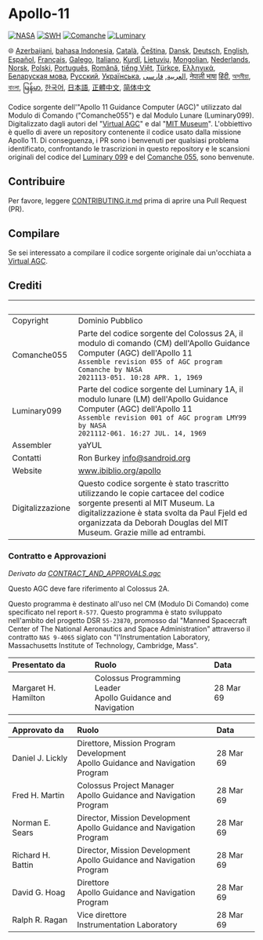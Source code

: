 # Apollo-11

[![NASA][1]][2]
[![SWH]][SWH_URL]
[![Comanche]][ComancheMilestone]
[![Luminary]][LuminaryMilestone]

🌐
[Azerbaijani][AZ],
[bahasa Indonesia][ID],
[Català][CA],
[Čeština][CZ],
[Dansk][DA],
[Deutsch][DE],
[English][EN],
[Español][ES],
[Français][FR],
[Galego][GL],
[Italiano][IT],
[Kurdî][KU],
[Lietuvių][LT],
[Mongolian][MN],
[Nederlands][NL],
[Norsk][NO],
[Polski][PL],
[Português][PT_BR],
[Română][RO],
[tiếng Việt][VI],
[Türkçe][TR],
[Ελληνικά][GR],
[Беларуская мова][BE],
[Русский][RU],
[Українська][UK],
[العربية][AR],
[فارسی][FA],
[नेपाली भाषा][NE]
[हिंदी][HI_IN],
[অসমীয়া][AS_IN],
[বাংলা][BD_BN],
[မြန်မာ][MM],
[한국어][KO_KR],
[日本語][JA],
[正體中文][ZH_TW],
[简体中文][ZH_CN]

[AR]:README.ar.md
[AS_IN]:README.as_in.md
[AZ]:README.az.md
[BD_BN]:README.bd_bn.md
[BE]:README.be.md
[CA]:README.ca.md
[CZ]:README.cz.md
[DA]:README.da.md
[DE]:README.de.md
[EN]:../README.md
[ES]:README.es.md
[FA]:README.fa.md
[FR]:README.fr.md
[GL]:README.gl.md
[GR]:README.gr.md
[HI_IN]:README.hi_in.md
[ID]:README.id.md
[IT]:README.it.md
[JA]:README.ja.md
[KO_KR]:README.ko_kr.md
[KU]:README.ku.md
[LT]:README.lt.md
[MM]:README.mm.md
[MN]:README.mn.md
[NE]:README.ne.md
[NL]:README.nl.md
[NO]:README.no.md
[PL]:README.pl.md
[PT_BR]:README.pt_br.md
[RO]:README.ro.md
[RU]:README.ru.md
[TR]:README.tr.md
[UK]:README.uk.md
[VI]:README.vi.md
[ZH_CN]:README.zh_cn.md
[ZH_TW]:README.zh_tw.md

Codice sorgente dell'"Apollo 11 Guidance Computer (AGC)" utilizzato dal Modulo di Comando ("Comanche055") e dal Modulo Lunare (Luminary099). Digitalizzato dagli autori del "[Virtual AGC][3]" e dal "[MIT Museum][4]". L'obbiettivo è quello di avere un repository contenente il codice usato dalla missione Apollo 11. Di conseguenza, i PR sono i benvenuti per qualsiasi problema identificato, confrontando le trascrizioni in questo repository e le scansioni originali del codice del [Luminary 099][5] e del [Comanche 055][6], sono benvenute.

## Contribuire

Per favore, leggere [CONTRIBUTING.it.md][7] prima di aprire una Pull Request (PR).

## Compilare

Se sei interessato a compilare il codice sorgente originale dai un'occhiata a [Virtual AGC][8].

## Crediti

&nbsp;           | &nbsp;
:--------------- | :-----
Copyright        | Dominio Pubblico
Comanche055      | Parte del codice sorgente del Colossus 2A, il modulo di comando (CM) dell'Apollo Guidance Computer (AGC) dell'Apollo 11<br>`Assemble revision 055 of AGC program Comanche by NASA`<br>`2021113-051. 10:28 APR. 1, 1969`
Luminary099      | Parte del codice sorgente del Luminary 1A, il modulo lunare (LM) dell'Apollo Guidance Computer (AGC) dell'Apollo 11<br>`Assemble revision 001 of AGC program LMY99 by NASA`<br>`2021112-061. 16:27 JUL. 14, 1969`
Assembler        | yaYUL
Contatti         | Ron Burkey <info@sandroid.org>
Website          | www.ibiblio.org/apollo
Digitalizzazione | Questo codice sorgente è stato trascritto utilizzando le copie cartacee del codice sorgente presenti al MIT Museum. La digitalizzazione è stata svolta da Paul Fjeld ed organizzata da Deborah Douglas del MIT Museum. Grazie mille ad entrambi.

### Contratto e Approvazioni

*Derivato da [CONTRACT_AND_APPROVALS.agc]*

Questo AGC deve fare riferimento al Colossus 2A.

Questo programma è destinato all'uso nel CM (Modulo Di Comando) come specificato nel report `R-577`. Questo programma è stato sviluppato nell'ambito del progetto DSR `55-23870`, promosso dal "Manned Spacecraft Center of The National Aeronautics and Space Administration" attraverso il contratto `NAS 9-4065` siglato con "l'Instrumentation Laboratory, Massachusetts Institute of Technology, Cambridge, Mass".

Presentato da        | Ruolo | Data
:------------------- | :---- | :---
Margaret H. Hamilton | Colossus Programming Leader<br>Apollo Guidance and Navigation | 28 Mar 69

Approvato da      | Ruolo | Data
:---------------- | :---- | :---
Daniel J. Lickly  | Direttore, Mission Program Development<br>Apollo Guidance and Navigation Program | 28 Mar 69
Fred H. Martin    | Colossus Project Manager<br>Apollo Guidance and Navigation Program | 28 Mar 69
Norman E. Sears   | Director, Mission Development<br>Apollo Guidance and Navigation Program | 28 Mar 69
Richard H. Battin | Director, Mission Development<br>Apollo Guidance and Navigation Program | 28 Mar 69
David G. Hoag     | Direttore<br>Apollo Guidance and Navigation Program | 28 Mar 69
Ralph R. Ragan    | Vice direttore<br>Instrumentation Laboratory | 28 Mar 69

[CONTRACT_AND_APPROVALS.agc]:https://github.com/chrislgarry/Apollo-11/blob/master/Comanche055/CONTRACT_AND_APPROVALS.agc
[1]:https://flat.badgen.net/badge/NASA/Mission%20Overview/0B3D91
[2]:https://www.nasa.gov/mission_pages/apollo/missions/apollo11.html
[3]:http://www.ibiblio.org/apollo/
[4]:http://web.mit.edu/museum/
[5]:http://www.ibiblio.org/apollo/ScansForConversion/Luminary099/
[6]:http://www.ibiblio.org/apollo/ScansForConversion/Comanche055/
[7]:https://github.com/chrislgarry/Apollo-11/blob/master/Translations/CONTRIBUTING.it.md
[8]:https://github.com/rburkey2005/virtualagc
[SWH]:https://flat.badgen.net/badge/Software%20Heritage/Archive/0B3D91
[SWH_URL]:https://archive.softwareheritage.org/browse/origin/https://github.com/chrislgarry/Apollo-11/
[Comanche]:https://flat.badgen.net/github/milestones/chrislgarry/Apollo-11/1
[ComancheMilestone]:https://github.com/chrislgarry/Apollo-11/milestone/1
[Luminary]:https://flat.badgen.net/github/milestones/chrislgarry/Apollo-11/2
[LuminaryMilestone]:https://github.com/chrislgarry/Apollo-11/milestone/2
